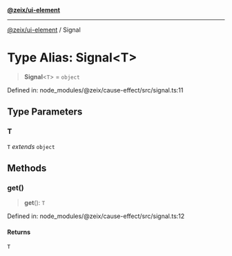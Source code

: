 [**@zeix/ui-element**](../README.md)

***

[@zeix/ui-element](../globals.md) / Signal

# Type Alias: Signal\<T\>

> **Signal**\<`T`\> = `object`

Defined in: node\_modules/@zeix/cause-effect/src/signal.ts:11

## Type Parameters

### T

`T` *extends* `object`

## Methods

### get()

> **get**(): `T`

Defined in: node\_modules/@zeix/cause-effect/src/signal.ts:12

#### Returns

`T`
